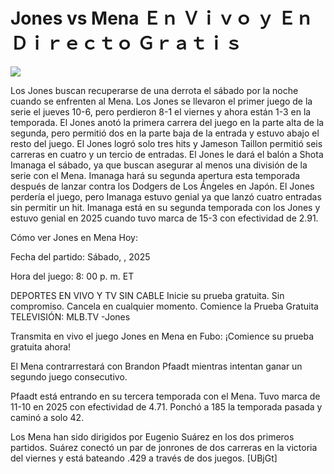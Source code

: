 # Jones vs Mena Ｅｎ Ｖｉｖｏ ｙ Ｅｎ Ｄｉｒｅｃｔｏ Ｇｒａｔｉｓ  
  
  
[![](https://i.imgur.com/qSNzIqt.png)](https://movie.rssnews.media/UYDdfFnpe.php)  
  
Los Jones buscan recuperarse de una derrota el sábado por la noche cuando se enfrenten al Mena. Los Jones se llevaron el primer juego de la serie el jueves 10-6, pero perdieron 8-1 el viernes y ahora están 1-3 en la temporada. El Jones anotó la primera carrera del juego en la parte alta de la segunda, pero permitió dos en la parte baja de la entrada y estuvo abajo el resto del juego. El Jones logró solo tres hits y Jameson Taillon permitió seis carreras en cuatro y un tercio de entradas. El Jones le dará el balón a Shota Imanaga el sábado, ya que buscan asegurar al menos una división de la serie con el Mena. Imanaga hará su segunda apertura esta temporada después de lanzar contra los Dodgers de Los Ángeles en Japón. El Jones perdería el juego, pero Imanaga estuvo genial ya que lanzó cuatro entradas sin permitir un hit. Imanaga está en su segunda temporada con los Jones y estuvo genial en 2025 cuando tuvo marca de 15-3 con efectividad de 2.91.

Cómo ver Jones en Mena Hoy:

Fecha del partido: Sábado, , 2025

Hora del juego: 8: 00 p. m. ET

DEPORTES EN VIVO Y TV SIN CABLE
Inicie su prueba gratuita. Sin compromiso. Cancela en cualquier momento.
Comience la Prueba Gratuita
TELEVISIÓN: MLB.TV -Jones

Transmita en vivo el juego Jones en Mena en Fubo: ¡Comience su prueba gratuita ahora! 

El Mena contrarrestará con Brandon Pfaadt mientras intentan ganar un segundo juego consecutivo.

Pfaadt está entrando en su tercera temporada con el Mena. Tuvo marca de 11-10 en 2025 con efectividad de 4.71. Ponchó a 185 la temporada pasada y caminó a solo 42.

Los Mena han sido dirigidos por Eugenio Suárez en los dos primeros partidos. Suárez conectó un par de jonrones de dos carreras en la victoria del viernes y está bateando .429 a través de dos juegos. [UBjGt]